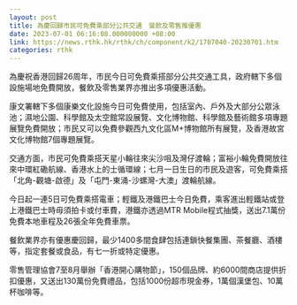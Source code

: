 ```yaml
---
layout: post
title: 為慶回歸市民可免費乘部分公共交通　餐飲及零售推優惠
date: 2023-07-01 06:16:08.000000000 +08:00
link: https://news.rthk.hk/rthk/ch/component/k2/1707040-20230701.htm
categories: rthk
---
```


為慶祝香港回歸26周年，市民今日可免費乘搭部分公共交通工具，政府轄下多個設施場地免費開放，餐飲及零售業界亦推出多項優惠活動。

康文署轄下多個康樂文化設施今日可免費使用，包括室內、戶外及大部分公眾泳池；濕地公園、科學館及太空館常設展覽、文化博物館、科學館及藝術館多項專題展覽免費開放；市民又可以免費參觀西九文化區M+博物館所有展覽，及香港故宮文化博物館7個專題展覽。

交通方面，市民可免費乘搭天星小輪往來尖沙咀及灣仔渡輪；富裕小輪免費開放往來中環紅磡航線、香港水上的士循環線；七月一日生日的市民及遊客，可免費乘搭「北角-觀塘-啟德」及「屯門-東涌-沙螺灣-大澳」渡輪航線。

今日起一連5日可免費乘搭電車；輕鐵及港鐵巴士今日免費，乘客進出輕鐵站或登上港鐵巴士時毋須拍卡或付車費，港鐵亦透過MTR Mobile程式抽獎，送出7.1萬份免費本地車程及26張全年免費車票。

餐飲業界亦有優惠慶回歸，最少1400多間食肆包括連鎖快餐集團、茶餐廳、酒樓等，指定套餐或食品，有七一折或特定優惠。

零售管理協會7至8月舉辦「香港開心購物節」，150個品牌、約6000間商店提供折扣優惠，又送出130萬份免費禮品，包括1000份超市現金券，1萬個漢堡包、10萬杯咖啡等。
